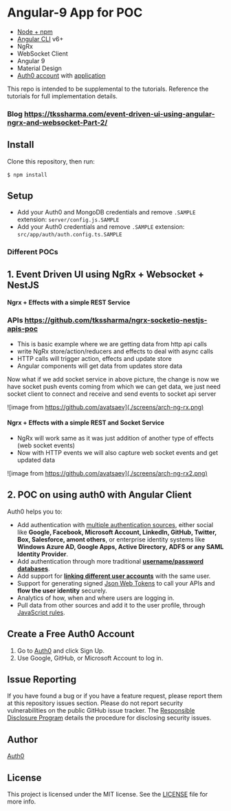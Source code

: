 # Angular-9 App for POC

* [Node + npm](https://nodejs.org/)
* [Angular CLI](https://cli.angular.io/) v6+
* NgRx
* WebSocket Client
* Angular 9
* Material Design
* [Auth0 account](https://auth0.com) with [application](https://manage.auth0.com/#/applications)

This repo is intended to be supplemental to the tutorials. Reference the tutorials for full implementation details.

### Blog https://tkssharma.com/event-driven-ui-using-angular-ngrx-and-websocket-Part-2/

## Install

Clone this repository, then run:

```
$ npm install
```

## Setup

* Add your Auth0 and MongoDB credentials and remove `.SAMPLE` extension: `server/config.js.SAMPLE`
* Add your Auth0 credentials and remove `.SAMPLE` extension: `src/app/auth/auth.config.ts.SAMPLE`

### Different POCs

## 1. Event Driven UI using NgRx + Websocket + NestJS

#### Ngrx + Effects with a simple REST Service

###  APIs https://github.com/tkssharma/ngrx-socketio-nestjs-apis-poc

- This is basic example where we are getting data from http api calls 
- write NgRx store/action/reducers and effects to deal with async calls 
- HTTP calls will trigger action, effects and update store 
- Angular components will get data from updates store data

Now what if we add socket service in above picture, the change is now we have socket push events coming 
from which we can get data, we just need socket client to connect and receive and send events to socket api server

![image from https://github.com/avatsaev](./screens/arch-ng-rx.png)

#### Ngrx + Effects with a simple REST and Socket Service 

- NgRx will work same as it was just addition of another type of effects (web socket events)
- Now with HTTP events we will also capture web socket events and get updated data

![image from https://github.com/avatsaev](./screens/arch-ng-rx2.png)

## 2. POC on using auth0 with Angular Client

Auth0 helps you to:

* Add authentication with [multiple authentication sources](https://docs.auth0.com/identityproviders), either social like **Google, Facebook, Microsoft Account, LinkedIn, GitHub, Twitter, Box, Salesforce, amont others**, or enterprise identity systems like **Windows Azure AD, Google Apps, Active Directory, ADFS or any SAML Identity Provider**.
* Add authentication through more traditional **[username/password databases](https://docs.auth0.com/mysql-connection-tutorial)**.
* Add support for **[linking different user accounts](https://docs.auth0.com/link-accounts)** with the same user.
* Support for generating signed [Json Web Tokens](https://docs.auth0.com/jwt) to call your APIs and **flow the user identity** securely.
* Analytics of how, when and where users are logging in.
* Pull data from other sources and add it to the user profile, through [JavaScript rules](https://docs.auth0.com/rules).

## Create a Free Auth0 Account

1. Go to [Auth0](https://auth0.com) and click Sign Up.
2. Use Google, GitHub, or Microsoft Account to log in.

## Issue Reporting

If you have found a bug or if you have a feature request, please report them at this repository issues section. Please do not report security vulnerabilities on the public GitHub issue tracker. The [Responsible Disclosure Program](https://auth0.com/whitehat) details the procedure for disclosing security issues.

## Author

[Auth0](auth0.com)

## License

This project is licensed under the MIT license. See the [LICENSE](LICENSE) file for more info.

